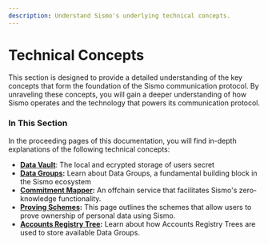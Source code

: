 ```yaml
---
description: Understand Sismo's underlying technical concepts.
---
```


# Technical Concepts

This section is designed to provide a detailed understanding of the key concepts that form the foundation of the Sismo communication protocol. By unraveling these concepts, you will gain a deeper understanding of how Sismo operates and the technology that powers its communication protocol.

### In This Section

In the proceeding pages of this documentation, you will find in-depth explanations of the following technical concepts:

* [**Data Vault**](../core-components/what-is-the-data-vault.md): The local and ecrypted storage of users secret
* [**Data Groups**](broken-reference)**:** Learn about Data Groups, a fundamental building block in the Sismo ecosystem&#x20;
* [**Commitment Mapper**](commitment-mapper.md)**:** An offchain service that facilitates Sismo's zero-knowledge functionality.
* [**Proving Schemes**](../core-components/proving-schemes/)**:** This page outlines the schemes that allow users to prove ownership of personal data using Sismo.
* [**Accounts Registry Tree**](accounts-registry-tree.md)**:** Learn about how Accounts Registry Trees are used to store available Data Groups.
